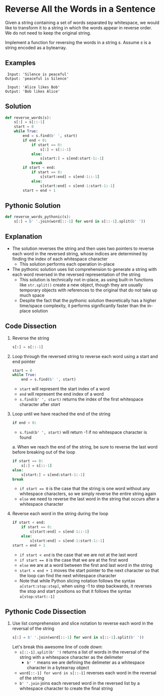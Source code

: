 # Reverse All the Words in a Sentence
Given a string containing a set of words separated by whitespace, we would like to transform it to a string in which the words appear in reverse order. We do not need to keep the original string.  
  
Implement a function for reversing the words in a string _s_. Assume _s_ is a string encoded as a bytearray.  
  
## Examples
```
 Input: 'Silence is peaceful'
Output: 'peaceful is Silence'

 Input: 'Alice likes Bob'
Output: 'Bob likes Alice'
```
  
## Solution
```python
def reverse_words(s):
    s[:] = s[::-1]
    start = 0
    while True:
        end = s.find(b' ', start)
        if end < 0:
            if start == 0:
                s[:] = s[::-1]
            else:
                s[start:] = s[end:start-1:-1]
            break
        if start < end:
            if start == 0:
                s[start:end] = s[end-1::-1]
            else:
                s[start:end] = s[end-1:start-1:-1]
        start = end + 1
```
  
## Pythonic Solution
```python
def reverse_words_pythonic(s):
    s[:] = b' '.join(word[::-1] for word in s[::-1].split(b' '))
```
  
## Explanation
* The solution reverses the string and then uses two pointers to reverse each word in the reversed string, whose indices are determined by finding the index of each whitespace character
    * This solution performs each operation in-place
* The pythonic solution uses list comprehension to generate a string with each word reversed in the reversed representation of the string
    * This solution is technically not in-place, as using built-in functions like ```str.split()``` create a new object, though they are usually temporary objects with references to the original that do not take up much space
    * Despite the fact that the pythonic solution theoretically has a higher time/space complexity, it performs significantly faster than the in-place solution
  
## Code Dissection
1. Reverse the string
    ```python
    s[:] = s[::-1]
    ```
2. Loop through the reversed string to reverse each word using a start and end pointer
    ```python
    start = 0
    while True:
        end = s.find(b' ', start)
    ```
    * ```start``` will represent the start index of a word
    * ```end``` will represent the end index of a word
    * ```s.find(b' ', start)``` returns the index of the first whitespace character after _start_
3. Loop until we have reached the end of the string
    ```python
    if end < 0:
    ```
    * ```s.find(b' ', start)``` will return -1 if no whitespace character is found

    a. When we reach the end of the string, be sure to reverse the last word before breaking out of the loop
    ```python
    if start == 0:
        s[:] = s[::-1]
    else:
        s[start:] = s[end:start-1:-1]
    break
    ```
    * ```if start == 0``` is the case that the string is one word without any whitespace characters, so we simply reverse the entire string again
    * ```else``` we need to reverse the last word in the string that occurs after a whitespace character
4. Reverse each word in the string during the loop
    ```python
    if start < end:
        if start == 0:
            s[start:end] = s[end-1::-1]
        else:
            s[start:end] = s[end-1:start-1:-1]
    start = end + 1
    ```
    * ```if start < end``` is the case that we are not at the last word
    * ```if start == 0``` is the case that we are at the first word
    * ```else``` we are at a word between the first and last word in the string
    * ```start = end + 1``` moves the start pointer to the next character so that the loop can find the next whitespace character
    * Note that while Python slicing notation follows the syntax ```a[start:stop:step]```, when using -1 to step backwards, it reverses the stop and start positions so that it follows the syntax ```a[stop:start:-1]```
  
## Pythonic Code Dissection
1. Use list comprehension and slice notation to reverse each word in the reversal of the string
    ```python
    s[:] = b' '.join(word[::-1] for word in s[::-1].split(b' '))
    ```
    Let's break this awesome line of code down:
    * ```s[::-1].split(b' ')``` returns a list of words in the reversal of the string with a whitespace character as the delimeter
        * ```b' '``` means we are defining the delimeter as a whitespace character in a bytearray object
    * ```word[::-1] for word in s[::-1]``` reverses each word in the reversal of the string
    * ```b' '.join``` joins each reversed word in the reversed list by a whitespace character to create the final string